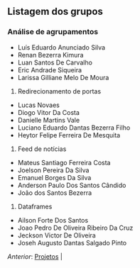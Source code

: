 ## Listagem dos grupos 


### Análise de agrupamentos
* Luís Eduardo Anunciado Silva
* Renan Bezerra Kimura
* Luan Santos De Carvalho
* Eric Andrade Siqueira
* Larissa Gilliane Melo De Moura

1. Redirecionamento de portas
* Lucas Novaes
* Diogo Vitor Da Costa
* Danielle Martins Vale
* Luciano Eduardo Dantas Bezerra Filho
* Heytor Felipe Ferreira De Mesquita

1. Feed de notícias
* Mateus Santiago Ferreira Costa
* Joelson Pereira Da Silva
* Emanuel Borges Da Silva
* Anderson Paulo Dos Santos Cândido
* João dos Santos Bezerra

1. Dataframes
* Ailson Forte Dos Santos
* Joao Pedro De Oliveira Ribeiro Da Cruz
* Jeckson Victor De Oliveira
* Joseh Augusto Dantas Salgado Pinto

*Anterior*: [Projetos](../) |
